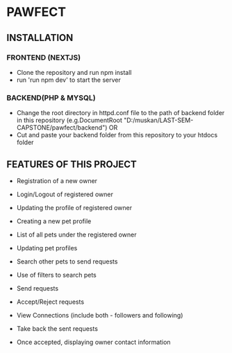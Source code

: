 # PAWFECT

## INSTALLATION

### FRONTEND (NEXTJS)
- Clone the repository and run npm install
- run 'run npm dev' to start the server

### BACKEND(PHP & MYSQL)
- Change the root directory in httpd.conf file to the path of backend folder in this repository (e.g.DocumentRoot "D:/muskan/LAST-SEM-CAPSTONE/pawfect/backend")
OR
- Cut and paste your backend folder from this repository to your htdocs folder

## FEATURES OF THIS PROJECT
- Registration of a new owner
- Login/Logout of registered owner
- Updating the profile of registered owner
- Creating a new pet profile
- List of all pets under the registered owner

- Updating pet profiles
- Search other pets to send requests
- Use of filters to search pets
- Send requests
- Accept/Reject requests
- View Connections (include both - followers and following)
- Take back the sent requests
- Once accepted, displaying owner contact information


